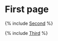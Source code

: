 # First page

{% include [Second](_includes/first-include.md) %}

{% include [Third](_includes/third-include.md) %}
